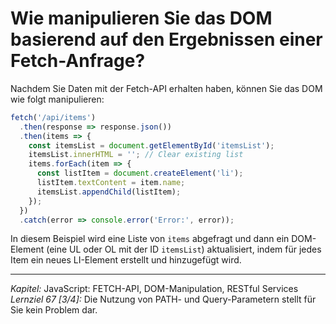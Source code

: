 # Wie manipulieren Sie das DOM basierend auf den Ergebnissen einer Fetch-Anfrage?

Nachdem Sie Daten mit der Fetch-API erhalten haben, können Sie das DOM wie folgt manipulieren:
```javascript
fetch('/api/items')
  .then(response => response.json())
  .then(items => {
    const itemsList = document.getElementById('itemsList');
    itemsList.innerHTML = ''; // Clear existing list
    items.forEach(item => {
      const listItem = document.createElement('li');
      listItem.textContent = item.name;
      itemsList.appendChild(listItem);
    });
  })
  .catch(error => console.error('Error:', error));
```
In diesem Beispiel wird eine Liste von `items` abgefragt und dann ein DOM-Element (eine UL oder OL mit der ID `itemsList`) aktualisiert, indem für jedes Item ein neues LI-Element erstellt und hinzugefügt wird.

---

_Kapitel:_ JavaScript: FETCH-API, DOM-Manipulation, RESTful Services
_Lernziel 67 \[3/4\]:_ Die Nutzung von PATH- und Query-Parametern stellt für Sie kein Problem dar.

